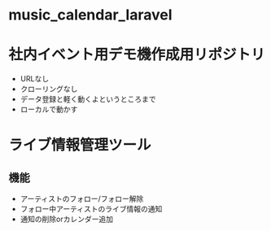 # music_calendar_laravel

# 社内イベント用デモ機作成用リポジトリ
* URLなし
* クローリングなし
* データ登録と軽く動くよというところまで
* ローカルで動かす

# ライブ情報管理ツール
## 機能
* アーティストのフォロー/フォロー解除
* フォロー中アーティストのライブ情報の通知
* 通知の削除orカレンダー追加
